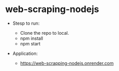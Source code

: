 # web-scraping-nodejs

- Stesp to run:
   -  Clone the repo to local.
   -  npm install
   -  npm start

- Application:
   - https://web-scrapping-nodejs.onrender.com
